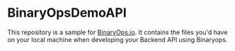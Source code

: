# BinaryOpsDemoAPI
This repository is a sample for [BinaryOps.io](https://binaryops.io). It contains the files
you'd have on your local machine when developing your Backend API using Binaryops.
